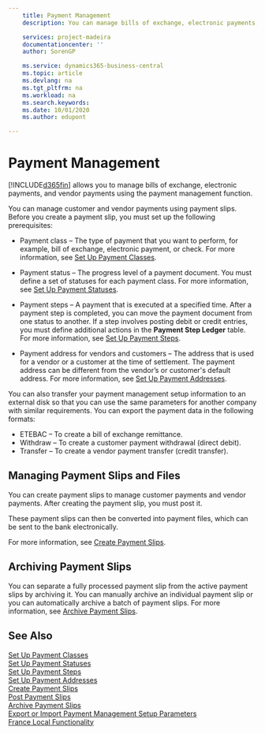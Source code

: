 ```yaml
---
    title: Payment Management
    description: You can manage bills of exchange, electronic payments, and vendor payments using the payment management function.

    services: project-madeira 
    documentationcenter: ''
    author: SorenGP

    ms.service: dynamics365-business-central
    ms.topic: article
    ms.devlang: na
    ms.tgt_pltfrm: na
    ms.workload: na
    ms.search.keywords:
    ms.date: 10/01/2020
    ms.author: edupont

---
```

# Payment Management
[!INCLUDE[d365fin](../../includes/d365fin_md.md)] allows you to manage bills of exchange, electronic payments, and vendor payments using the payment management function.  

You can manage customer and vendor payments using payment slips. Before you create a payment slip, you must set up the following prerequisites:  

- Payment class – The type of payment that you want to perform, for example, bill of exchange, electronic payment, or check. For more information, see [Set Up Payment Classes](how-to-set-up-payment-classes.md).  

- Payment status – The progress level of a payment document. You must define a set of statuses for each payment class. For more information, see [Set Up Payment Statuses](how-to-set-up-payment-statuses.md).  

- Payment steps – A payment that is executed at a specified time. After a payment step is completed, you can move the payment document from one status to another. If a step involves posting debit or credit entries, you must define additional actions in the **Payment Step Ledger** table. For more information, see [Set Up Payment Steps](how-to-set-up-payment-steps.md).  

- Payment address for vendors and customers – The address that is used for a vendor or a customer at the time of settlement. The payment address can be different from the vendor’s or customer's default address. For more information, see [Set Up Payment Addresses](how-to-set-up-payment-addresses.md).  

You can also transfer your payment management setup information to an external disk so that you can use the same parameters for another company with similar requirements. You can export the payment data in the following formats:  

- ETEBAC – To create a bill of exchange remittance.  
- Withdraw – To create a customer payment withdrawal (direct debit).  
- Transfer – To create a vendor payment transfer (credit transfer).  

## Managing Payment Slips and Files  
You can create payment slips to manage customer payments and vendor payments. After creating the payment slip, you must post it.  

These payment slips can then be converted into payment files, which can be sent to the bank electronically.  

For more information, see [Create Payment Slips](how-to-create-payment-slips.md).  

## Archiving Payment Slips  
You can separate a fully processed payment slip from the active payment slips by archiving it. You can manually archive an individual payment slip or you can automatically archive a batch of payment slips. For more information, see [Archive Payment Slips](how-to-archive-payment-slips.md).  

## See Also  
 [Set Up Payment Classes](how-to-set-up-payment-classes.md)   
 [Set Up Payment Statuses](how-to-set-up-payment-statuses.md)   
 [Set Up Payment Steps](how-to-set-up-payment-steps.md)   
 [Set Up Payment Addresses](how-to-set-up-payment-addresses.md)   
 [Create Payment Slips](how-to-create-payment-slips.md)   
 [Post Payment Slips](how-to-post-payment-slips.md)   
 [Archive Payment Slips](how-to-archive-payment-slips.md)   
 [Export or Import Payment Management Setup Parameters](how-to-export-or-import-payment-management-setup-parameters.md)   
 [France Local Functionality](france-local-functionality.md)
